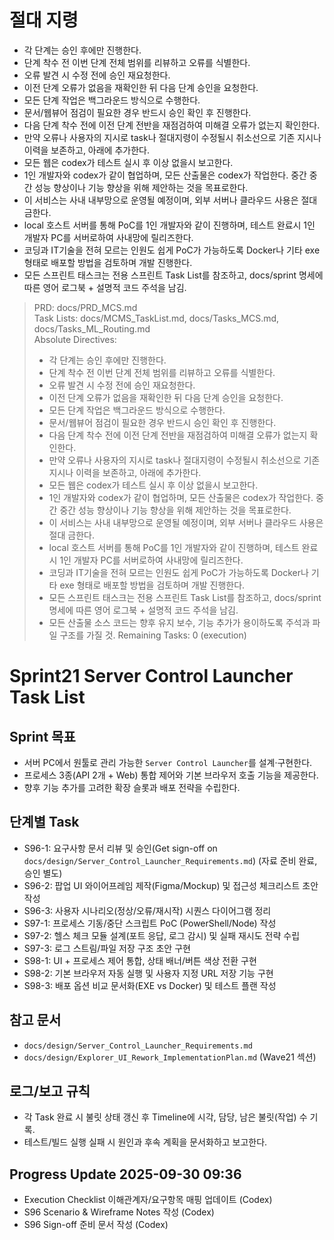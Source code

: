 # 절대 지령
- 각 단계는 승인 후에만 진행한다.
- 단계 착수 전 이번 단계 전체 범위를 리뷰하고 오류를 식별한다.
- 오류 발견 시 수정 전에 승인 재요청한다.
- 이전 단계 오류가 없음을 재확인한 뒤 다음 단계 승인을 요청한다.
- 모든 단계 작업은 백그라운드 방식으로 수행한다.
- 문서/웹뷰어 점검이 필요한 경우 반드시 승인 확인 후 진행한다.
- 다음 단계 착수 전에 이전 단계 전반을 재점검하여 미해결 오류가 없는지 확인한다.
- 만약 오류나 사용자의 지시로 task나 절대지령이 수정될시 취소선으로 기존 지시나 이력을 보존하고, 아래에 추가한다.
- 모든 웹은 codex가 테스트 실시 후 이상 없을시 보고한다.
- 1인 개발자와 codex가 같이 협업하며, 모든 산출물은 codex가 작업한다. 중간 중간 성능 향상이나 기능 향상을 위해 제안하는 것을 목표로한다.
- 이 서비스는 사내 내부망으로 운영될 예정이며, 외부 서버나 클라우드 사용은 절대 금한다.
- local 호스트 서버를 통해 PoC를 1인 개발자와 같이 진행하며, 테스트 완료시 1인 개발자 PC를 서버로하여 사내망에 릴리즈한다.
- 코딩과 IT기술을 전혀 모르는 인원도 쉽게 PoC가 가능하도록 Docker나 기타 exe 형태로 배포할 방법을 검토하며 개발 진행한다.
- 모든 스프린트 태스크는 전용 스프린트 Task List를 참조하고, docs/sprint 명세에 따른 영어 로그북 + 설명적 코드 주석을 남김.

> PRD: docs/PRD_MCS.md  
> Task Lists: docs/MCMS_TaskList.md, docs/Tasks_MCS.md, docs/Tasks_ML_Routing.md  
> Absolute Directives:
> - 각 단계는 승인 후에만 진행한다.
> - 단계 착수 전 이번 단계 전체 범위를 리뷰하고 오류를 식별한다.
> - 오류 발견 시 수정 전에 승인 재요청한다.
> - 이전 단계 오류가 없음을 재확인한 뒤 다음 단계 승인을 요청한다.
> - 모든 단계 작업은 백그라운드 방식으로 수행한다.
> - 문서/웹뷰어 점검이 필요한 경우 반드시 승인 확인 후 진행한다.
> - 다음 단계 착수 전에 이전 단계 전반을 재점검하여 미해결 오류가 없는지 확인한다.
> - 만약 오류나 사용자의 지시로 task나 절대지령이 수정될시 취소선으로 기존 지시나 이력을 보존하고, 아래에 추가한다.
> - 모든 웹은 codex가 테스트 실시 후 이상 없을시 보고한다.
> - 1인 개발자와 codex가 같이 협업하며, 모든 산출물은 codex가 작업한다. 중간 중간 성능 향상이나 기능 향상을 위해 제안하는 것을 목표로한다.
> - 이 서비스는 사내 내부망으로 운영될 예정이며, 외부 서버나 클라우드 사용은 절대 금한다.
> - local 호스트 서버를 통해 PoC를 1인 개발자와 같이 진행하며, 테스트 완료시 1인 개발자 PC를 서버로하여 사내망에 릴리즈한다.
> - 코딩과 IT기술을 전혀 모르는 인원도 쉽게 PoC가 가능하도록 Docker나 기타 exe 형태로 배포할 방법을 검토하며 개발 진행한다.
> - 모든 스프린트 태스크는 전용 스프린트 Task List를 참조하고, docs/sprint 명세에 따른 영어 로그북 + 설명적 코드 주석을 남김.
> - 모든 산출물 소스 코드는 향후 유지 보수, 기능 추가가 용이하도록 주석과 파일 구조를 가질 것.
> Remaining Tasks: 0 (execution)

# Sprint21 Server Control Launcher Task List

## Sprint 목표
- 서버 PC에서 원툴로 관리 가능한 `Server Control Launcher`를 설계·구현한다.
- 프로세스 3종(API 2개 + Web) 통합 제어와 기본 브라우저 호출 기능을 제공한다.
- 향후 기능 추가를 고려한 확장 슬롯과 배포 전략을 수립한다.

## 단계별 Task
- S96-1: 요구사항 문서 리뷰 및 승인(Get sign-off on `docs/design/Server_Control_Launcher_Requirements.md`) (자료 준비 완료, 승인 별도)
- S96-2: 팝업 UI 와이어프레임 제작(Figma/Mockup) 및 접근성 체크리스트 초안 작성
- S96-3: 사용자 시나리오(정상/오류/재시작) 시퀀스 다이어그램 정리
- S97-1: 프로세스 기동/중단 스크립트 PoC (PowerShell/Node) 작성
- S97-2: 헬스 체크 모듈 설계(포트 응답, 로그 감시) 및 실패 재시도 전략 수립
- S97-3: 로그 스트림/파일 저장 구조 초안 구현
- S98-1: UI + 프로세스 제어 통합, 상태 배너/버튼 색상 전환 구현
- S98-2: 기본 브라우저 자동 실행 및 사용자 지정 URL 저장 기능 구현
- S98-3: 배포 옵션 비교 문서화(EXE vs Docker) 및 테스트 플랜 작성

## 참고 문서
- `docs/design/Server_Control_Launcher_Requirements.md`
- `docs/design/Explorer_UI_Rework_ImplementationPlan.md` (Wave21 섹션)

## 로그/보고 규칙
- 각 Task 완료 시 불릿 상태 갱신 후 Timeline에 시각, 담당, 남은 불릿(작업) 수 기록.
- 테스트/빌드 실행 실패 시 원인과 후속 계획을 문서화하고 보고한다.

## Progress Update 2025-09-30 09:36
- Execution Checklist 이해관계자/요구항목 매핑 업데이트 (Codex)
- S96 Scenario & Wireframe Notes 작성 (Codex)
- S96 Sign-off 준비 문서 작성 (Codex)

